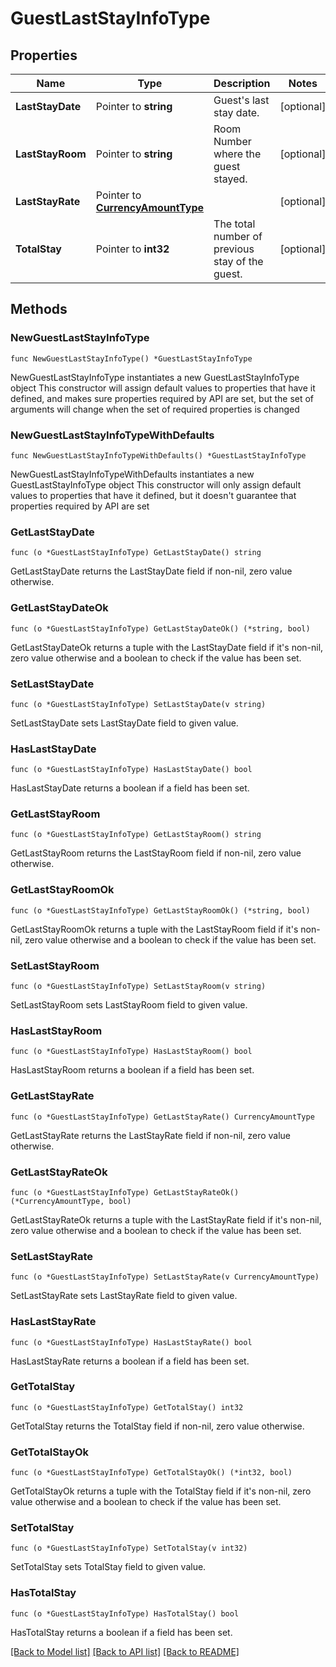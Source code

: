# GuestLastStayInfoType

## Properties

Name | Type | Description | Notes
------------ | ------------- | ------------- | -------------
**LastStayDate** | Pointer to **string** | Guest&#39;s last stay date. | [optional] 
**LastStayRoom** | Pointer to **string** | Room Number where the guest stayed. | [optional] 
**LastStayRate** | Pointer to [**CurrencyAmountType**](CurrencyAmountType.md) |  | [optional] 
**TotalStay** | Pointer to **int32** | The total number of previous stay of the guest. | [optional] 

## Methods

### NewGuestLastStayInfoType

`func NewGuestLastStayInfoType() *GuestLastStayInfoType`

NewGuestLastStayInfoType instantiates a new GuestLastStayInfoType object
This constructor will assign default values to properties that have it defined,
and makes sure properties required by API are set, but the set of arguments
will change when the set of required properties is changed

### NewGuestLastStayInfoTypeWithDefaults

`func NewGuestLastStayInfoTypeWithDefaults() *GuestLastStayInfoType`

NewGuestLastStayInfoTypeWithDefaults instantiates a new GuestLastStayInfoType object
This constructor will only assign default values to properties that have it defined,
but it doesn't guarantee that properties required by API are set

### GetLastStayDate

`func (o *GuestLastStayInfoType) GetLastStayDate() string`

GetLastStayDate returns the LastStayDate field if non-nil, zero value otherwise.

### GetLastStayDateOk

`func (o *GuestLastStayInfoType) GetLastStayDateOk() (*string, bool)`

GetLastStayDateOk returns a tuple with the LastStayDate field if it's non-nil, zero value otherwise
and a boolean to check if the value has been set.

### SetLastStayDate

`func (o *GuestLastStayInfoType) SetLastStayDate(v string)`

SetLastStayDate sets LastStayDate field to given value.

### HasLastStayDate

`func (o *GuestLastStayInfoType) HasLastStayDate() bool`

HasLastStayDate returns a boolean if a field has been set.

### GetLastStayRoom

`func (o *GuestLastStayInfoType) GetLastStayRoom() string`

GetLastStayRoom returns the LastStayRoom field if non-nil, zero value otherwise.

### GetLastStayRoomOk

`func (o *GuestLastStayInfoType) GetLastStayRoomOk() (*string, bool)`

GetLastStayRoomOk returns a tuple with the LastStayRoom field if it's non-nil, zero value otherwise
and a boolean to check if the value has been set.

### SetLastStayRoom

`func (o *GuestLastStayInfoType) SetLastStayRoom(v string)`

SetLastStayRoom sets LastStayRoom field to given value.

### HasLastStayRoom

`func (o *GuestLastStayInfoType) HasLastStayRoom() bool`

HasLastStayRoom returns a boolean if a field has been set.

### GetLastStayRate

`func (o *GuestLastStayInfoType) GetLastStayRate() CurrencyAmountType`

GetLastStayRate returns the LastStayRate field if non-nil, zero value otherwise.

### GetLastStayRateOk

`func (o *GuestLastStayInfoType) GetLastStayRateOk() (*CurrencyAmountType, bool)`

GetLastStayRateOk returns a tuple with the LastStayRate field if it's non-nil, zero value otherwise
and a boolean to check if the value has been set.

### SetLastStayRate

`func (o *GuestLastStayInfoType) SetLastStayRate(v CurrencyAmountType)`

SetLastStayRate sets LastStayRate field to given value.

### HasLastStayRate

`func (o *GuestLastStayInfoType) HasLastStayRate() bool`

HasLastStayRate returns a boolean if a field has been set.

### GetTotalStay

`func (o *GuestLastStayInfoType) GetTotalStay() int32`

GetTotalStay returns the TotalStay field if non-nil, zero value otherwise.

### GetTotalStayOk

`func (o *GuestLastStayInfoType) GetTotalStayOk() (*int32, bool)`

GetTotalStayOk returns a tuple with the TotalStay field if it's non-nil, zero value otherwise
and a boolean to check if the value has been set.

### SetTotalStay

`func (o *GuestLastStayInfoType) SetTotalStay(v int32)`

SetTotalStay sets TotalStay field to given value.

### HasTotalStay

`func (o *GuestLastStayInfoType) HasTotalStay() bool`

HasTotalStay returns a boolean if a field has been set.


[[Back to Model list]](../README.md#documentation-for-models) [[Back to API list]](../README.md#documentation-for-api-endpoints) [[Back to README]](../README.md)


